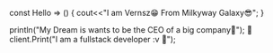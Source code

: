 const Hello => () {
 cout<<"I am Vernsz😁 From Milkyway Galaxy😎";
}

println("My Dream is wants to be the CEO of a big company🥇");
🍬
client.Print("I am a fullstack developer :v 🥑");
